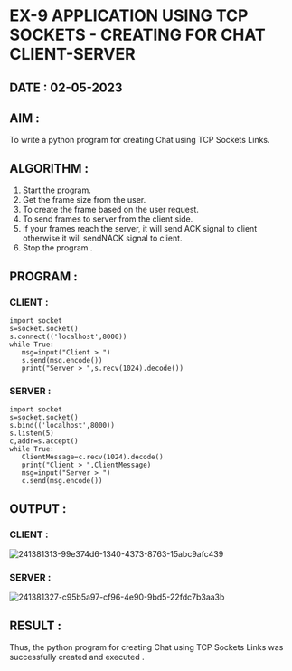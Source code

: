# EX-9 APPLICATION USING TCP SOCKETS - CREATING FOR CHAT CLIENT-SERVER

## DATE : 02-05-2023

## AIM :
To write a python program for creating Chat using TCP Sockets Links.

## ALGORITHM :
1. Start the program.
2. Get the frame size from the user.
3. To create the frame based on the user request.
4. To send frames to server from the client side.
5. If your frames reach the server, it will send ACK signal to client otherwise it
will sendNACK signal to client.
6. Stop the program .


## PROGRAM :
### CLIENT :
```
import socket
s=socket.socket()
s.connect(('localhost',8000))
while True:
   msg=input("Client > ")
   s.send(msg.encode())
   print("Server > ",s.recv(1024).decode())
  ```
### SERVER :
```
import socket
s=socket.socket()
s.bind(('localhost',8000))
s.listen(5)
c,addr=s.accept()
while True:
   ClientMessage=c.recv(1024).decode()
   print("Client > ",ClientMessage)
   msg=input("Server > ")
   c.send(msg.encode())

```
 
## OUTPUT :
### CLIENT :

![241381313-99e374d6-1340-4373-8763-15abc9afc439](https://github.com/Mena-Rossini/EX-9/assets/102855266/8c68967e-3c5d-458a-888a-87c5ef799c43)

### SERVER :
![241381327-c95b5a97-cf96-4e90-9bd5-22fdc7b3aa3b](https://github.com/Mena-Rossini/EX-9/assets/102855266/af296742-f546-48bd-868e-bfaf2729189e)

## RESULT :
Thus, the python program for creating Chat using TCP Sockets Links was successfully 
created and executed . 
